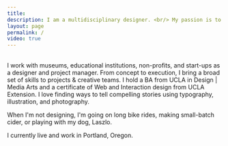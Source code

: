 ```yaml
---
title:
description: I am a multidisciplinary designer. <br/> My passion is to find exciting ways to create educational experiences for nonprofits and cultural institutions.
layout: page
permalink: /
video: true
---
```


<br />
I work with museums, educational institutions, non-profits, and start-ups as a designer and project manager. From concept to execution, I bring a broad set of skills to projects & creative teams. I hold a BA from UCLA in Design | Media Arts and a certificate of Web and Interaction design from UCLA Extension. I love finding ways to tell compelling stories using typography, illustration, and photography.
<br />

When I'm not designing, I'm going on long bike rides, making small-batch cider, or playing with my dog, Laszlo.
<br />

I currently live and work in Portland, Oregon.
<br />
